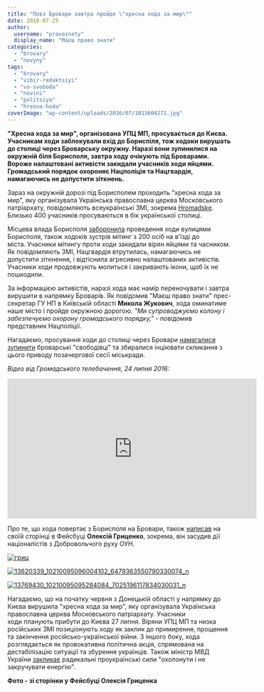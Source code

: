 ```yaml
---
title: "Повз Бровари завтра пройде \"хресна хода за мир\""
date: 2016-07-25
author: 
  username: "pravoznaty"
  display_name: "Маєш право знати"
categories: 
  - "brovary"
  - "novyny"
tags: 
  - "brovary"
  - "vibir-redaktsiyi"
  - "vo-svoboda"
  - "novini"
  - "politsiya"
  - "hresna-hoda"
coverImage: "wp-content/uploads/2016/07/1013604271.jpg"
---
```


**"Хресна хода за мир", організована УПЦ МП, просувається до Києва. Учасникам ходи заблокували вхід до Бориспіля, тож ходоки вирушать до столиці через Броварську окружну. Наразі вони зупинилися на окружній біля Борисполя, завтра ходу очікують під Броварами. Вороже налаштовані активісти закидали учасників ходи яйцями. Громадський порядок охороняє Нацполіція та Нацгвардія, намагаючись не допустити зіткнень.**

Зараз на окружній дорозі під Борисполем проходить "хресна хода за мир", яку організувала Українська православна церква Московського патріархату, повідомляють всеукраїнські ЗМІ, зокрема [Hromadske](https://hromadske.ua/posts/khresnu-khodu-ne-pustyly-v-boryspil). Близько 400 учасників просуваються в бік української столиці.

Місцева влада Борисполя [заборонила](https://hromadske.ua/posts/boryspilska-miskrada-zaboronyla-vpuskaty-khresnu-khodu-v-misto) проведення ходи вулицями Борисполя, також ходоків зустрів мітинг з 200 осіб на в'їзді до міста. Учасники мітингу проти ходи закидали вірян яйцями та часником. Як повідомляють ЗМІ, Нацгвардія втрутилась, намагаючись не допустити зіткнення, і відтіснила агресивно налаштованих активістів. Учасники ходи продовжують молиться і закривають ікони, щоб їх не пошкодили.

За інформацією активістів, наразі хода має намір переночувати і завтра вирушити в напрямку Броварів. Як повідомив "Маєш право знати" прес-секретар ГУ НП в Київській області **Микола Жукович**, хода оминатиме наше місто і пройде окружною дорогою. _"Ми супроводжуємо колону і забезпечуємо охорону громадського порядку,"_ - повідомив представник Нацполіції.

Нагадаємо, просування ходи до столиці через Бровари [намагалися зупинити](https://www.facebook.com/groups/347598268730938/permalink/655464947944267/) броварські "свободівці" та збиралися інціювати скликання з цього приводу позачергової сесії міськради.

_Відео від Громадського телебачення, 24 липня 2016:_

<iframe src="https://www.youtube.com/embed/BTMn5K1IfvA" width="560" height="315" frameborder="0" allowfullscreen="allowfullscreen"></iframe>

Про те, що хода повертає з Борисполя на Бровари, також [написав](https://www.facebook.com/grytsenko.alex/posts/10210095132845023?pnref=story) на своїй сторінці в Фейсбуці **Олексій Гриценко**, зокрема, він засудив дії націоналістів з Добровольчого руху ОУН.

[![гриц](https://mpz.brovary.org/wp-content/uploads/2016/07/gryts.jpg)](https://mpz.brovary.org/wp-content/uploads/2016/07/gryts.jpg)

[![13620339_10210095096004102_6479363550790330074_n](https://mpz.brovary.org/wp-content/uploads/2016/07/13620339_10210095096004102_6479363550790330074_n.jpg)](https://mpz.brovary.org/wp-content/uploads/2016/07/13620339_10210095096004102_6479363550790330074_n.jpg)

[![13769430_10210095095284084_7025196117834030031_n](https://mpz.brovary.org/wp-content/uploads/2016/07/13769430_10210095095284084_7025196117834030031_n.jpg)](https://mpz.brovary.org/wp-content/uploads/2016/07/13769430_10210095095284084_7025196117834030031_n.jpg)

Нагадаємо, що на початку червня з Донецькій області у напрямку до Києва вирушила "хресна хода за мир", яку організувала Українська православна церква Московського патріархату. Учасники ходи планують прибути до Києва 27 липня. Віряни УПЦ МП та низка російських ЗМІ позиціонують ходу як заклик до примирення, прощення та закінчення російсько-української війни. З іншого боку, хода розглядається як провокативна політична акція, спрямована на дестабілізацію ситуації та збурення українців. Також міністр МВД України [закликає](https://news.liga.net/news/society/11668478-avakov_krestnyy_khod_ne_smozhet_destabilizirovat_situatsiyu_v_kieve.htm) радикальні проукраїнські сили "охолонути і не закручувати енергію".

**Фото - зі сторінки у Фейсбуці Олексія Гриценка**
